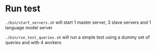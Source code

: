 # Run test

`./bin/start_servers.sh` will start 1 master server, 3 slave servers and 1 language model server

`./bin/run_test_queries.sh` will run a simple test using a dummy set of queries and with 4 workers